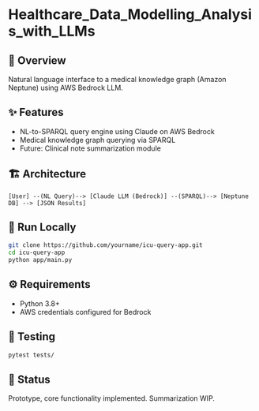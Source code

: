 # Healthcare_Data_Modelling_Analysis_with_LLMs
## 🧠 Overview
Natural language interface to a medical knowledge graph (Amazon Neptune) using AWS Bedrock LLM.

## ✨ Features
- NL-to-SPARQL query engine using Claude on AWS Bedrock
- Medical knowledge graph querying via SPARQL
- Future: Clinical note summarization module

## 🏗️ Architecture
```
[User] --(NL Query)--> [Claude LLM (Bedrock)] --(SPARQL)--> [Neptune DB] --> [JSON Results]
```

## 🚀 Run Locally
```bash
git clone https://github.com/yourname/icu-query-app.git
cd icu-query-app
python app/main.py
```

## ⚙️ Requirements
- Python 3.8+
- AWS credentials configured for Bedrock

## 🧪 Testing
```bash
pytest tests/
```

## 📍 Status
Prototype, core functionality implemented. Summarization WIP.
